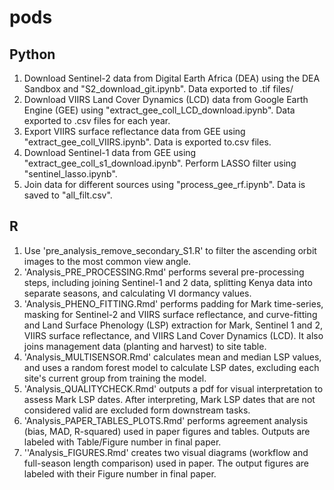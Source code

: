 # pods

## Python

1. Download Sentinel-2 data from Digital Earth Africa (DEA) using the DEA Sandbox and "S2_download_git.ipynb". Data exported to .tif files/
2. Download VIIRS Land Cover Dynamics (LCD) data from Google Earth Engine (GEE) using "extract_gee_coll_LCD_download.ipynb". Data exported to .csv files for each year.
3. Export VIIRS surface reflectance data from GEE using "extract_gee_coll_VIIRS.ipynb". Data is exported to.csv files.
4. Download Sentinel-1 data from GEE using "extract_gee_coll_s1_download.ipynb". Perform LASSO filter using "sentinel_lasso.ipynb".
5. Join data for different sources using "process_gee_rf.ipynb". Data is saved to "all_filt.csv".

## R

1. Use 'pre_analysis_remove_secondary_S1.R' to filter the ascending orbit images to the most common view angle.
2. 'Analysis_PRE_PROCESSING.Rmd' performs several pre-processing steps, including joining Sentinel-1 and 2 data, splitting Kenya data into separate seasons, and calculating VI dormancy values.
3. 'Analysis_PHENO_FITTING.Rmd' performs padding for Mark time-series, masking for Sentinel-2 and VIIRS surface reflectance, and curve-fitting and Land Surface Phenology (LSP) extraction for Mark, Sentinel 1 and 2, VIIRS surface reflectance, and VIIRS Land Cover Dynamics (LCD). It also joins management data (planting and harvest) to site table.
4. 'Analysis_MULTISENSOR.Rmd' calculates mean and median LSP values, and uses a random forest model to calculate LSP dates, excluding each site's current group from training the model.
5. 'Analysis_QUALITYCHECK.Rmd' outputs a pdf for visual interpretation to assess Mark LSP dates. After interpreting, Mark LSP dates that are not considered valid are excluded form downstream tasks.
6. 'Analysis_PAPER_TABLES_PLOTS.Rmd' performs agreement analysis (bias, MAD, R-squared) used in paper figures and tables. Outputs are labeled with Table/Figure number in final paper.
7. ''Analysis_FIGURES.Rmd' creates two visual diagrams (workflow and full-season length comparison) used in paper. The output figures are labeled with their Figure number in final paper. 

